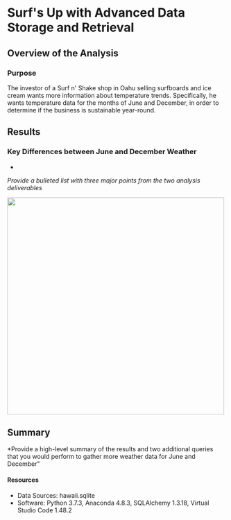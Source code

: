 # Surf's Up with Advanced Data Storage and Retrieval

## Overview of the Analysis
### Purpose
The investor of a Surf n' Shake shop in Oahu selling surfboards and ice cream wants more information about temperature trends. Specifically, he wants temperature data for the months of June and December, in order to determine if the business is sustainable year-round.

## Results
### Key Differences between June and December Weather
- 

*Provide a bulleted list with three major points from the two analysis deliverables*

<img src='https://github.com/npantfoerder/surfs-up/blob/master/Images/.png' width=500>

## Summary
*Provide a high-level summary of the results and two additional queries that you would perform to gather more weather data for June and December"

#### Resources
- Data Sources: hawaii.sqlite
- Software: Python 3.7.3, Anaconda 4.8.3, SQLAlchemy 1.3.18, Virtual Studio Code 1.48.2 
